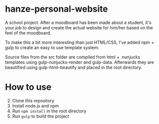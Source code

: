 # hanze-personal-website
A school project. After a moodboard has been made about a student, it's your job to design and create the actual website for him/her based on the feel of the moodboard. 

To make this a bit more interesting than just HTML/CSS, I've added npm + gulp to create an easy to use template system:

Source files from the src folder are compiled from html + .nunjucks templates using gulp-nunjucks-render and gulp-data.
Afterwards they are beautified using gulp-html-beautify and placed in the root directory.

# How to use
2. Clone this repository
1. Install node.js and npm
3. Run `npm install` in the root directory
4. Run `gulp` to build the project
